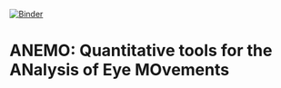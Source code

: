 [![Binder](https://mybinder.org/badge.svg)](https://mybinder.org/v2/gh/invibe/ANEMO/master)

# ANEMO: Quantitative tools for the ANalysis of Eye MOvements

